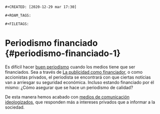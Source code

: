 ```{=org}
#+CREATED: [2020-12-29 mar 17:30]
```
```{=org}
#+ROAM_TAGS: 
```
```{=org}
#+FILETAGS: 
```
# Periodismo financiado {#periodismo-financiado-1}

Es difícil hacer [buen periodismo](202012291621-el_buen_periodismo.org)
cuando los medios tiene que ser financiados. Sea a través de [La
publicidad como
financiador](202012291020-la_publicidad_como_financiador.org), o como
accionistas privados, el periodista se encontrará con que ciertas
noticias van a arriesgar su seguridad económica. Incluso estando
financiado por él mismo: ¿Cómo asegurar que se hace un periodismo de
calidad?

De esta manera hemos acabado con [medios de comunicación
ideologizados](202011251630-medios_de_comunicacion_ideologizados.org),
que responden más a intereses privados que a informar a la sociedad.
